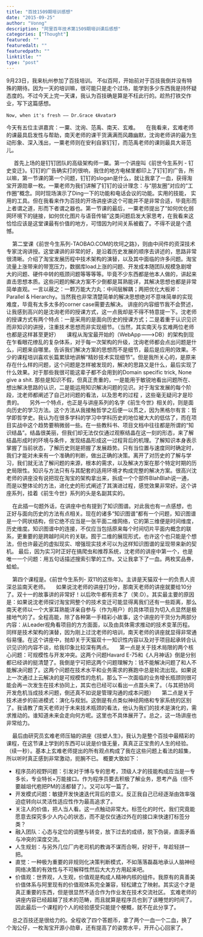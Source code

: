 ```yaml
---
title: "百技1509期培训感想"
date: "2015-09-25"
author: "Vonng"
description: "阿里百年技术第1509期培训课后感想"
categories: ["Thought"]
featured: ""
featuredalt: ""
featuredpath: ""
linktitle: ""
type: "post"
---
```




9月23日，我来杭州参加了百技培训。
不似百阿，开始前对于百技我倒并没有特殊的期待。因为一天的培训嘛，很可能只是走个过场，能学到多少东西我是持怀疑态度的。不过今天上完一天课，我认为百技确是算是不枉此行的。趁热打铁交作业，写下这篇感想。

    Now, when it's fresh —— Dr.Grace 《Avatar》

<!--more-->

今天有五位主讲嘉宾：一粟、沈询、范禹、南天、玄难。
    在我看来，玄难老师的课最具启发性与帮助，南天老师的课干货满满而风趣幽默，沈询老师讲的最为生动形象、深入浅出，一粟老师则在安利自家钉钉，而范禹老师的课则最具大哥范儿。

     首先上场的是钉钉团队的高级架构师一粟。第一个讲座叫《前世今生系列 - 钉史变迁》。钉钉的广告确实打的很响，我住的地方电梯里都印上了钉钉的广告，所以嘛，第一节课的第一个问题，钉钉的slogan是什么，就让我拿了一血，获得淘宝开源勋章一枚。一粟老师为我们讲解了钉钉的设计理念：与“朋友圈”对应的“工作圈”概念。同时现场演示了Ding一下的功能和电话会议的功能。实用的技能， 实用的工具。但在我看来作为百技的开场讲座讲这个可能并不是非常合适，毕竟形而上者谓之道，形而下者谓之器也。第一节课的最后，一粟老师提出了“如何优化弱网环境下的链接，如何优化图片与语音传输”这类问题启发大家思考，在我看来这恰恰应该是这堂课最有价值的地方，可惜因为时间关系被截了。不得不说是个遗憾。

    第二堂课《前世今生系列-TAOBAO.COM的坎坷之路》，则由中间件的资深技术专家沈询讲授。这堂课讲的非常的好，是沿着历史发展的顺序去讲述的，思路非常很清晰。介绍了淘宝发展历程中技术架构的演替，以及其中面临的许多问题。淘宝流量上涨带来的带宽压力，数据库load上涨的问题、开发成本随团队规模急剧增大的问题、硬件中转的瓶颈问题等等等等。毕竟不少东西都是他本人做的，讲起来直击思想本质。这些问题的解决方案不少倒都是耳熟能详，其解决思想也都是非常简单直观。一言以蔽之：一颗万能大力丸：中间层解耦；两把优化大板斧：Parallel & Hierarchy。当然我也非常清楚简单的解决思想绝对不意味简单的实现难度，毕竟有太多太多的corner case需要去解决。
讲座的内容细节我不会赘述，让我感到高兴的是沈询老师的授课方式，这一点我却是不得不特意提一下。沈老师的授课方式有两个特点：一是采用的是面向历史的授课方式；二是着重于认识见识而非知识的讲授，注重技术思想而非实现细节。（当然，其实南天与玄难两位老师也都是这样甚至更好）
    课程从淘宝最开始的（WebApp--->DB）的架构到现在乍看眼花缭乱的复杂体系，对于每一次架构的升级，沈询老师都会点出问题是什么，问题来自哪里。告诉我们解决方案的思想而不是细节，最后是应用的效果。不少的课程培训喜欢长篇累牍地讲解“精妙技术实现细节”。但是我所关心的，是原来存在什么样的问题，这个问题是怎样被发现的，解决的思路又是什么，最后实现了什么效果。对于那些我很可能这辈子都不会用到的Domain specific trick, None give a shit. 那些是知识不假，但真正贵重的，一是能用于敏锐地看出问题所在、想出解决思路的认识，二是能运用知识解决问题的见识。对于淘宝发展的每个阶段，沈老师都阐述了自己对问题的看法，以及思考的过程 ，这些毫无疑问才是珍贵的。
    另外一个特点，也正是与讲座系列的名字《前生今世》相关的，则是面向历史的学习方法。这个方法从我接触哲学之后便一以贯之，因为黑格尔有言：哲学即哲学史。我认为在很多学科的学习中学科历史的地位被大大的低估了，而在项目实战中这个趋势要稍微弱一些。在一些教科书、项目文档中往往都是所谓的“知识结晶”。结晶很美丽，但我们却无法仅仅通过观察结晶在这一刻的形态，来了解结晶形成时的环境与条件，发现结晶形成这一过程背后的机理。了解知识本身表示掌握了当前状态，了解历史则是把握了发展趋势。只有当位置与速度同时确定时，我们才能对未来有一个准确的判断，做出正确的决策。离开了对历史的了解与学习，我们就无法了解问题的来源，根本的需求，以及解决方案在那个特定时期的历史局限性。知识与方法只有与其配套的适用环境才构成完整的解决方案。很高兴沈老师的讲座没有说把现在淘宝的架构拿出来，拆成一个个部件BlahBlah说一通，而是以整体论的方法，进化史的形式阐述了其演进过程，感觉效果非常好。这个讲座系列，挂着《前生今世》系列的头是名副其实的。

    在此插一句题外话，在讲座中也有提到了知识图谱。对此我也有一点感想，也正好与面向历史的方法有点相关。现在的诸多“知识图谱”都有一个问题，知识图谱是一个网状结构，但它绝不应当是一张平面二维网络，它的第三维便是时间维度，历史维度。知识图谱中的连接，不仅应当包括原来每个时间切片平面内概念的联系，更重要的是跨越时间片的关联。囿于二维的展现形式，也许这个也只能是个想法，但也许最近的虚拟现实、增强现实技术可以为这样知识图谱的呈现带来新的契机。
最后，因为实习时正好在搞爬虫和推荐系统，沈老师的讲座中第一个，也是唯一一个问题：用五句话描述搜索引擎的工作。又让我拿下了一血。两枚奖品券，蛤蛤。

    第四个课程是。《前世今生系列- 双11的这些年》。主讲是天猫双十一的负责人资深总监南天老师。
    如果说沈老师的讲座打9分，那南天老师的讲座就要给10分了。双十一的故事讲的非常好！以后吹牛都有资本了（笑:D）。其实最主要的原因是：如果说沈老师探讨淘宝网整个的技术变迁可能显得离我们还有一些距离，那么南天老师以一个大家耳熟能详亲自参与（作为用户）的具体项目为切入点显然是极接地气的了。全程高能，除了各种第一手精彩小故事，这个讲座的干货分为两部分内容：从Leader视角看项目的方方面面，以及由具体需求推动的技术变革历程。
同样是技术架构的演替，因为刚上过沈老师的培训，南天老师的讲座就显得非常通俗易懂。在这个讲座中，抛却关于天猫双十一知识性内容以及对于项目起承转合认识见识的内容不谈，给我印象比较深有两点。
    第一点是关于技术局限的两个核心问题：可规模性与开发冲突。这两个问题Havard E-75和《人月神话》倒是分别都已经讲的挺清楚了。我倒是宁可把这两个问题理解为：钱不能解决问题了和人不能解决问题了。这两个问题在技术水平和业务需求的赛跑中总是轮流出现。如果说上一次通过上云解决的是可规模性的危机，那么下一次面临的业务增长瓶颈则很可能会再一次发生在技术协同上，其实也已经可以看出一点苗头来了。（与其把协同开发危机当成技术问题，倒还真不如说是管理沟通的成本问题）
    第二点是关于技术进步的前进模式：演化与规划。这倒是有点类似神经网络和专家系统的区别了。我请教了南天老师对于未来技术瓶颈的看法，他认为我们的技术是演化的，需求推动的。谁知道未来会走向何方呢。这里也不具体展开了。总之，这一场讲座也非常给力。

    最后由研究员玄难老师压轴的讲座《技塑人生》，我认为是整个百技中最精彩的课程，在这节课上学到的东西可以说是价值无量，真真正正宝贵的人生的经验。（续一秒）。基本上玄难老师提出的所有观点构成了我在这些问题上看法的超集，所以听时真正感到非常激动，扼腕不已。
概要大致如下：
- 程序员的视野问题：引发对于博与专的思考，顶级人才的技能构成应当是一专多长，专业特长+万能接口。作为程序员要去积极了解业务，思考产品（但不要越俎代庖把PM的活都替了）。又可以写一篇了。
- 开发模式问题：敏捷开发快速迭代背后的意义。反正我自己已经逐渐由效率强迫症转向以灵活性适应性作为最高追求了。
- 关注人的价值，把人当人看。这一点触动非常大。标签化的时代，我们究竟能愿意去探究多少人内心的状态，而不是仅仅通过外在的接口来快速打标签分类？
- 融入团队：心态与定位的调整与转变，放下过去的成绩，脱下伪装，直面矛盾与冲突的深度交流。
- 人生规划：与另外几位厂内老司机的教诲不谋而合啊，好好干，年趁轻拼一把。
- 直觉：一种极为重要的非规则化决策判断模式，不如落落磊磊地承认人脑神经网络决策的有效性与不可解释性然后大大方方用起来吧。
- 价值观：世界观，人生观，价值观是构成人精神内核的组件。我原有的真善美价值体系与阿里现有的价值观体系完全兼容，轻松建立了映射。其实这个才是真正重要的东西，但是很显然不适合作为作业发在技术交流社区。
玄难老师的讲座内容已经超越了技术的范畴，而且就算是程序员也到了该睡觉的时间了。因此最后一个课程的个人的经验感受只能提个梗概，就不在此分享了。

    总之百技还是很给力的。全程收了四个答题币，拿了两个一血一个二血，换了个淘公仔，一枚淘宝开源小勋章，还有提高了的姿势水平，开开心心回家了。